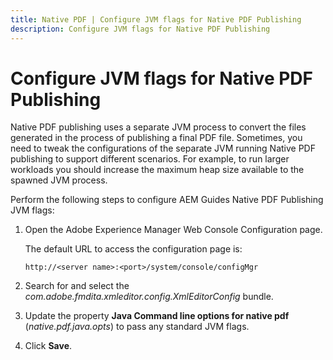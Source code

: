 ```yaml
---
title: Native PDF | Configure JVM flags for Native PDF Publishing
description: Configure JVM flags for Native PDF Publishing
---
```


# Configure JVM flags for Native PDF Publishing

Native PDF publishing uses a separate JVM process to convert the files generated in the process of publishing a final PDF file. Sometimes, you need to tweak the configurations of the separate JVM running Native PDF publishing to support different scenarios. For example, to run larger workloads you should increase the maximum heap size available to the spawned JVM process.

Perform the following steps to configure AEM Guides Native PDF Publishing JVM flags:

1.  Open the Adobe Experience Manager Web Console Configuration page.

    The default URL to access the configuration page is:

    ```http
    http://<server name>:<port>/system/console/configMgr
    ```

1.  Search for and select the *com.adobe.fmdita.xmleditor.config.XmlEditorConfig* bundle.

1.  Update the property **Java Command line options for native pdf** (*native.pdf.java.opts*) to pass any standard JVM flags.



1.  Click **Save**.